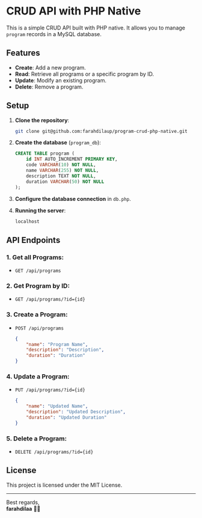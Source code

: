 # CRUD API with PHP Native

This is a simple CRUD API built with PHP native. It allows you to manage `program` records in a MySQL database.

## Features
- **Create**: Add a new program.
- **Read**: Retrieve all programs or a specific program by ID.
- **Update**: Modify an existing program.
- **Delete**: Remove a program.

## Setup

1. **Clone the repository**:
    ```bash
    git clone git@github.com:farahdilaup/program-crud-php-native.git
    ```

2. **Create the database** (`program_db`):
    ```sql
    CREATE TABLE program (
        id INT AUTO_INCREMENT PRIMARY KEY,
        code VARCHAR(10) NOT NULL,
        name VARCHAR(255) NOT NULL,
        description TEXT NOT NULL,
        duration VARCHAR(50) NOT NULL
    );
    ```

3. **Configure the database connection** in `db.php`.

4. **Running the server**:
    ```bash
    localhost
    ```

## API Endpoints

### 1. Get all Programs:
- `GET /api/programs`

### 2. Get Program by ID:
- `GET /api/programs/?id={id}`

### 3. Create a Program:
- `POST /api/programs`
    ```json
    {
        "name": "Program Name",
        "description": "Description",
        "duration": "Duration"
    }
    ```

### 4. Update a Program:
- `PUT /api/programs/?id={id}`
    ```json
    {
        "name": "Updated Name",
        "description": "Updated Description",
        "duration": "Updated Duration"
    }
    ```

### 5. Delete a Program:
- `DELETE /api/programs/?id={id}`

## License
This project is licensed under the MIT License.

---

Best regards,  
**farahdilaa** 👩‍💻  
